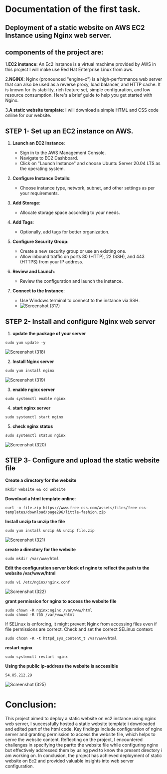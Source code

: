 # Documentation of the first task.
## Deployment of a static website on AWS EC2 Instance using Nginx web server.
## components of the project are:
1.**EC2 instance**: An Ec2 instance is a virtual machime provided by AWS in this project I will make use Red Hat Enterprise Linux from aws.

2.**NGINX**: Nginx (pronounced "engine-x") is a high-performance web server that can also be used as a reverse proxy, load balancer, and HTTP cache. It is known for its stability, rich feature set, simple configuration, 
and low resource consumption. Here's a brief guide to help you get started with Nginx.

3.**A static website template**: I will download a simple HTML and CSS code online for our website.
## STEP 1- Set up an EC2 instance on AWS.

1. **Launch an EC2 Instance**: 
   - Sign in to the AWS Management Console.
   - Navigate to EC2 Dashboard.
   - Click on "Launch Instance" and choose Ubuntu Server 20.04 LTS as the operating system.

2. **Configure Instance Details**:
   - Choose instance type, network, subnet, and other settings as per your requirements.

3. **Add Storage**:
   - Allocate storage space according to your needs.

4. **Add Tags**:
   - Optionally, add tags for better organization.


5. **Configure Security Group**:
   - Create a new security group or use an existing one.
   - Allow inbound traffic on ports 80 (HTTP), 22 (SSH), and 443 (HTTPS) from your IP address.
 

6. **Review and Launch**:
   - Review the configuration and launch the instance.

    

7. **Connect to the Instance**:
   - Use Windows terminal to connect to the instance via SSH.
   - ![Screenshot (317)](https://github.com/highbee2810/HNG_INTERNSHIP/assets/155490206/33d4aa40-076c-497a-89ce-b5168d0f4c82)
  
## STEP 2- Install and configure Nginx web server
1.  **update the package of your server**
```
sudo yum update -y
```
![Screenshot (318)](https://github.com/highbee2810/HNG_INTERNSHIP/assets/155490206/63bb74ce-dfc7-441d-98f0-bd5679eec564)


2.  **Install Nginx server**
```
sudo yum install nginx
```
![Screenshot (319)](https://github.com/highbee2810/HNG_INTERNSHIP/assets/155490206/61c67bb2-894b-4b40-8d03-9bae81f03e07)

3. **enable nginx server**
```
sudo systemctl enable nginx
```
4. **start nginx server**
```
sudo systemctl start nginx
```
5. **check nginx status**
```
sudo systemctl status nginx
```
![Screenshot (320)](https://github.com/highbee2810/HNG_INTERNSHIP/assets/155490206/6eea21ea-707d-4723-adff-22ec8ee3dde5)

## STEP 3- Configure and upload the static website file 
**Create a directory for the website**
```
mkdir website && cd website
```
**Download a html template online**:
```
curl -o file.zip https://www.free-css.com/assets/files/free-css-templates/download/page296/little-fashion.zip
```
**Install unzip to unzip the file**
```
sudo yum install unzip && unzip file.zip
```
![Screenshot (321)](https://github.com/highbee2810/HNG_INTERNSHIP/assets/155490206/4bbe68fb-6b9c-4971-8b80-8ba2ad2b8030)

**create a directory for the website**
```
sudo mkdir /var/www/html
```
**Edit the configuration server block of nginx to reflect the path to the website /var/www/html**
```
sudo vi /etc/nginx/nginx.conf
```
![Screenshot (322)](https://github.com/highbee2810/HNG_INTERNSHIP/assets/155490206/6f5361fd-5ebe-40ae-a6f7-7065dacc1fc3)


**grant permission for nginx to access the website file**
```
sudo chown -R nginx:nginx /var/www/html
sudo chmod -R 755 /var/www/html
```
If SELinux is enforcing, it might prevent Nginx from accessing files even if file permissions are correct. Check and set the correct SELinux context:
```
sudo chcon -R -t httpd_sys_content_t /var/www/html
```
**restart nginx**
```
sudo systemctl restart nginx
```

**Using the public ip-address the website is accessible**
```
54.85.212.29
```

![Screenshot (325)](https://github.com/highbee2810/HNG_INTERNSHIP/assets/155490206/fb8eff77-63b1-4a9c-acbe-b294b9b13622)

# Conclusion:  
This project aimed to deploy a static website on ec2 instance using nginx web server, I successfully hosted a static website template i downloaded and edited part of the html code. Key findings include configuration of nginx server and granting permission to access the website file, which helps to serve the website content.
Reflecting on the project, I encountered challenges in specifying the partto the website file while configuring nginx but effectively addressed them by using pwd to know the present directory i am working on.
In conclusion, the project has achieved deployment of static website on Ec2 and provided valuable insights into web server configuration.




